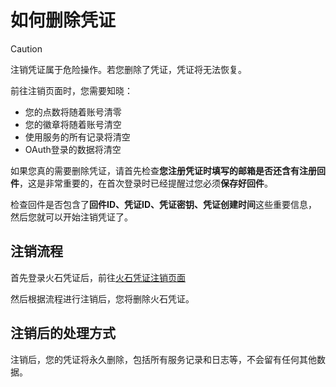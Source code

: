 # 如何删除凭证
> [!CAUTION]
> 注销凭证属于危险操作。若您删除了凭证，凭证将无法恢复。


前往注销页面时，您需要知晓：
- 您的点数将随着账号清零
- 您的徽章将随着账号清空
- 使用服务的所有记录将清空
- OAuth登录的数据将清空


如果您真的需要删除凭证，请首先检查**您注册凭证时填写的邮箱是否还含有注册回件**，这是非常重要的，在首次登录时已经提醒过您必须**保存好回件**。

检查回件是否包含了**回件ID、凭证ID、凭证密钥、凭证创建时间**这些重要信息，然后您就可以开始注销凭证了。

## 注销流程
首先登录火石凭证后，前往[火石凭证注销页面](https://id.turboflint.cn/account/delete)

然后根据流程进行注销后，您将删除火石凭证。

## 注销后的处理方式
注销后，您的凭证将永久删除，包括所有服务记录和日志等，不会留有任何其他数据。
